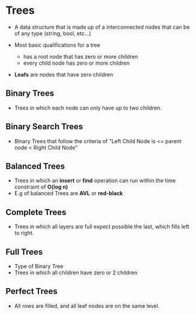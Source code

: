 # Trees
- A data structure that is made up of a interconnected nodes that can be of any type (string, bool, etc...)

- Most basic qualifications for a tree
  - has a root node that has zero or more children
  - every child node has zero or more children

- **Leafs** are nodes that have zero children

## Binary Trees
- Trees in which each node can only have up to two children.

## Binary Search Trees
- Binary Trees that follow the criteria of "Left Child Node is <= parent node < Right Child Node"

## Balanced Trees
- Trees in which an **insert** or **find** operation can run within the time constraint of **O(log n)**
- E.g of balanced Trees are **AVL** or  **red-black**

## Complete Trees
- Trees in which all layers are full expect possible the last, which fills left to right.


## Full Trees
- Type of Binary Tree
- Trees in which all children have zero or 2 children

## Perfect Trees
- All rows are filled, and all leaf nodes are on the same level.

